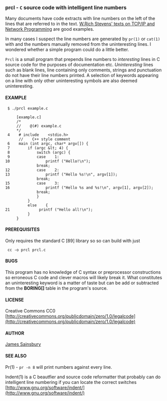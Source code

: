 ### prcl - `C` source code with intelligent line numbers

Many documents have code extracts with line numbers on the left of the lines
that are referred to in the text. 
[W.Rich Stevens' texts on TCP/IP and Network Programming](http://en.wikipedia.org/wiki/W._Richard_Stevens#Books) are good examples.

In many cases I suspect the line numbers are generated by `pr(1)` or `cat(1)` with 
and the numbers manually removed from the uninteresting lines.
I wondered whether a simple program could do a little better.


`Prcl` is a small program that prepends line numbers to *interesting* lines
in C source code for the purposes of documentation etc.
*Uninteresting* lines such as blank lines, line containing only
comments, strings and punctuation do not have their line numbers printed.
A selection of keywords appearing on a line with only other uninteresting
symbols are also deemed uninteresting.

#### EXAMPLE


     $ ./prcl example.c

         [example.c]
         /*
         //    @(#) example.c
         */
     4    # include    <stdio.h>
          //    C++ style comment
     6    main (int argc, char* argv[]) {
     7        if (argc &lt; 4) {
     8            switch (argc) {
     9            case    1:
    10                printf ("Hello!\n");
                  break;
    12            case    2:
    13                printf ("Hello %s!\n", argv[1]);
                  break;
    15            case    3:
    16                printf ("Hello %s and %s!\n", argv[1], argv[2]);
                  break;
                  }
              }
              else    {
    21             printf ("Hello all!\n");
              }
         }

#### PREREQUISITES

Only requires the standard C [89] library so
so can build with just  

     cc -o prcl prcl.c

#### BUGS
This program has no knowledge of C syntax or preprocessor constructions
so erroneous C code and clever macros will likely break it.
What constitutes an uninteresting keyword is a matter of taste but
can be add or subtracted from the **BORING[]** table in the program's source.

#### LICENSE
Creative Commons CC0
[http://creativecommons.org/publicdomain/zero/1.0/legalcode](http://creativecommons.org/publicdomain/zero/1.0/legalcode)

#### AUTHOR
[James Sainsbury](mailto:toves@sdf.lonestar.org)

#### SEE ALSO
Pr(1) - `pr -n 8` will print numbers against every line.

Indent(1) is a C beautfier and source code reformatter that probably can
do intelligent line numbering if you can locate the correct switches
[http://www.gnu.org/software/indent/](http://www.gnu.org/software/indent/)
